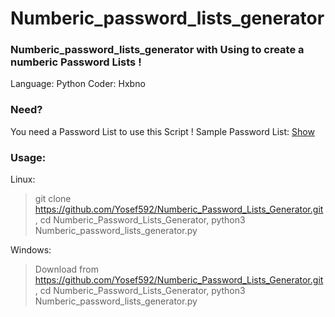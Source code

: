 # Numberic_password_lists_generator

### Numberic_password_lists_generator with Using to create a numberic Password Lists !

Language: Python
Coder: Hxbno

### Need?

You need a Password List to use this Script !
Sample Password List: [Show](https://github.com/Yosef592/Numberic_Password_Lists_Generator/blob/main/Example_5_digits.txt)

### Usage:

Linux:
> git clone https://github.com/Yosef592/Numberic_Password_Lists_Generator.git, 
> cd Numberic_Password_Lists_Generator, 
> python3 Numberic_password_lists_generator.py

Windows:
> Download from https://github.com/Yosef592/Numberic_Password_Lists_Generator.git, 
> cd Numberic_Password_Lists_Generator, 
> python3 Numberic_password_lists_generator.py
